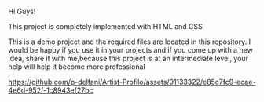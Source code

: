 Hi Guys! 

This project is completely implemented with HTML and CSS

This is a demo project and the required files are located in this repository. I would be happy if you use it in your projects and if you come up with a new idea, share it with me,because this project is at an intermediate level, your help will help it become more professional

https://github.com/p-delfani/Artist-Profilo/assets/91133322/e85c7fc9-ecae-4e6d-952f-1c8943ef27bc

